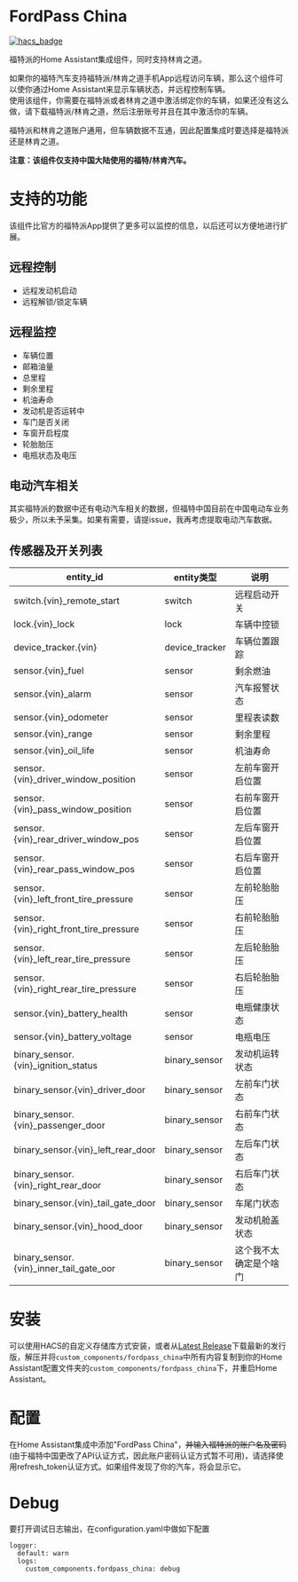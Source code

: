 # FordPass China

[![hacs_badge](https://img.shields.io/badge/HACS-Custom-orange.svg)](https://github.com/custom-components/hacs)

福特派的Home Assistant集成组件，同时支持林肯之道。

如果你的福特汽车支持福特派/林肯之道手机App远程访问车辆，那么这个组件可以使你通过Home Assistant来显示车辆状态，并远程控制车辆。  
使用该组件，你需要在福特派或者林肯之道中激活绑定你的车辆，如果还没有这么做，请下载福特派/林肯之道，然后注册账号并且在其中激活你的车辆。

福特派和林肯之道账户通用，但车辆数据不互通，因此配置集成时要选择是福特派还是林肯之道。

**注意：该组件仅支持中国大陆使用的福特/林肯汽车。**

# 支持的功能
该组件比官方的福特派App提供了更多可以监控的信息，以后还可以方便地进行扩展。

## 远程控制
- 远程发动机启动
- 远程解锁/锁定车辆

## 远程监控
- 车辆位置
- 邮箱油量
- 总里程
- 剩余里程
- 机油寿命
- 发动机是否运转中
- 车门是否关闭
- 车窗开启程度
- 轮胎胎压
- 电瓶状态及电压

## 电动汽车相关
其实福特派的数据中还有电动汽车相关的数据，但福特中国目前在中国电动车业务极少，所以未予采集。如果有需要，请提issue，我再考虑提取电动汽车数据。

## 传感器及开关列表

|entity_id|entity类型|说明|
| -- | -- | -- |
|switch.{vin}_remote_start|switch|远程启动开关|
|lock.{vin}_lock |lock|车辆中控锁|
|device_tracker.{vin}|device_tracker|车辆位置跟踪 |
|sensor.{vin}_fuel|sensor|剩余燃油|
|sensor.{vin}_alarm|sensor|汽车报警状态|
|sensor.{vin}_odometer|sensor|里程表读数|
|sensor.{vin}_range|sensor|剩余里程|
|sensor.{vin}_oil_life|sensor|机油寿命|
|sensor.{vin}_driver_window_position|sensor|左前车窗开启位置|
|sensor.{vin}_pass_window_position|sensor|右前车窗开启位置|
|sensor.{vin}_rear_driver_window_pos|sensor|左后车窗开启位置|
|sensor.{vin}_rear_pass_window_pos|sensor|右后车窗开启位置|
|sensor.{vin}_left_front_tire_pressure|sensor|左前轮胎胎压|
|sensor.{vin}_right_front_tire_pressure|sensor|右前轮胎胎压|
|sensor.{vin}_left_rear_tire_pressure|sensor|左后轮胎胎压|
|sensor.{vin}_right_rear_tire_pressure|sensor|右后轮胎胎压|
|sensor.{vin}_battery_health|sensor|电瓶健康状态|
|sensor.{vin}_battery_voltage|sensor|电瓶电压|
|binary_sensor.{vin}_ignition_status|binary_sensor|发动机运转状态|
|binary_sensor.{vin}_driver_door|binary_sensor|左前车门状态|
|binary_sensor.{vin}_passenger_door|binary_sensor|右前车门状态|
|binary_sensor.{vin}_left_rear_door|binary_sensor|左后车门状态|
|binary_sensor.{vin}_right_rear_door|binary_sensor|右后车门状态|
|binary_sensor.{vin}_tail_gate_door|binary_sensor|车尾门状态|
|binary_sensor.{vin}_hood_door|binary_sensor|发动机舱盖状态|
|binary_sensor.{vin}_inner_tail_gate_oor|binary_sensor|这个我不太确定是个啥门|

# 安装
可以使用HACS的自定义存储库方式安装，或者从[Latest Release](https://github.com/georgezhao2010/fordpass_china/releases/latest)下载最新的发行版，解压并将`custom_components/fordpass_china`中所有内容复制到你的Home Assistant配置文件夹的`custom_components/fordpass_china`下，并重启Home Assistant。

# 配置
在Home Assistant集成中添加"FordPass China"，~~并输入福特派的账户名及密码~~(由于福特中国更改了API认证方式，因此账户密码认证方式暂不可用)，请选择使用refresh_token认证方式。如果组件发现了你的汽车，将会显示它。

# Debug
要打开调试日志输出，在configuration.yaml中做如下配置
```
logger:
  default: warn
  logs:
    custom_components.fordpass_china: debug
```

